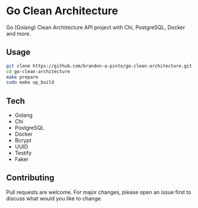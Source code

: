 # Go Clean Architecture
Go (Golang) Clean Architecture API project with Chi, PostgreSQL, Docker and more. 

## Usage
```bash
git clone https://github.com/brandon-a-pinto/go-clean-architecture.git
cd go-clean-architecture
make prepare
sudo make up_build
```

## Tech
- Golang
- Chi
- PostgreSQL
- Docker
- Bcrypt
- UUID
- Testify
- Faker

## Contributing
Pull requests are welcome. For major changes, please open an issue first to discuss what would you like to change.
